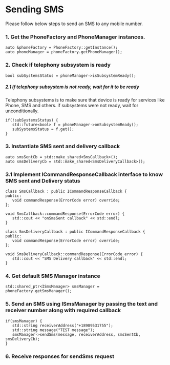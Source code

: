# Sending SMS

Please follow below steps to send an SMS to any mobile number.

### 1. Get the PhoneFactory and PhoneManager instances. ###

   ~~~~~~{.cpp}
   auto &phoneFactory = PhoneFactory::getInstance();
   auto phoneManager = phoneFactory.getPhoneManager();
   ~~~~~~

### 2. Check if telephony subsystem is ready ###

   ~~~~~~{.cpp}
   bool subSystemsStatus = phoneManager->isSubsystemReady();
   ~~~~~~

##### 2.1 If telephony subsystem is not ready, wait for it to be ready ###


Telephony subsystems is to make sure that device is ready for services like Phone, SMS
and others. if subsystems were not ready, wait for unconditionally.

   ~~~~~~{.cpp}
   if(!subSystemsStatus) {
      std::future<bool> f = phoneManager->onSubsystemReady();
      subSystemsStatus = f.get();
   }
   ~~~~~~

### 3. Instantiate SMS sent and delivery callback ###

   ~~~~~~{.cpp}
   auto smsSentCb = std::make_shared<SmsCallback>();
   auto smsDeliveryCb = std::make_shared<SmsDeliveryCallback>();
   ~~~~~~

### 3.1 Implement ICommandResponseCallback interface to know SMS sent and Delivery status ###

   ~~~~~~{.cpp}
   class SmsCallback : public ICommandResponseCallback {
   public:
      void commandResponse(ErrorCode error) override;
   };

   void SmsCallback::commandResponse(ErrorCode error) {
      std::cout << "onSmsSent callback" << std::endl;
   }

   class SmsDeliveryCallback : public ICommandResponseCallback {
   public:
      void commandResponse(ErrorCode error) override;
   };

   void SmsDeliveryCallback::commandResponse(ErrorCode error) {
      std::cout << "SMS Delivery callback" << std::endl;
   }
   ~~~~~~

### 4. Get default SMS Manager instance ###

   ~~~~~~{.cpp}
   std::shared_ptr<ISmsManager> smsManager = phoneFactory.getSmsManager();
   ~~~~~~

### 5. Send an SMS using ISmsManager by passing the text and receiver number along with required callback ###

   ~~~~~~{.cpp}
   if(smsManager) {
      std::string receiverAddress("+18989531755");
      std::string message("TEST message");
      smsManager->sendSms(message, receiverAddress, smsSentCb, smsDeliveryCb);
   }
   ~~~~~~

### 6. Receive responses for sendSms request ###
